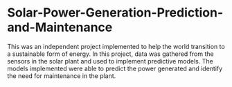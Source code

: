 # Solar-Power-Generation-Prediction-and-Maintenance
This was an independent project implemented to help the world transition to a sustainable form of energy. In this project, data was gathered from the sensors in the solar plant and used to implement predictive models. The models implemented were able to predict the power generated and identify the need for maintenance in the plant.

